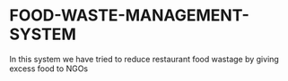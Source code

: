 # FOOD-WASTE-MANAGEMENT-SYSTEM
In this system we have tried to reduce restaurant food wastage by giving excess food to NGOs
